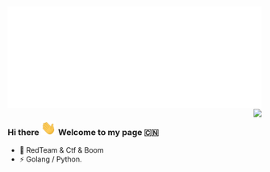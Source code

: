 <img src="https://raw.githubusercontent.com/lcvvvv/lcvvvv/main/lcvvvv.svg"/>

<img align="right" src="https://github-readme-stats.vercel.app/api?username=lcvvvv&show_icons=true&icon_color=CE1D2D&text_color=718096&bg_color=ffffff&hide_title=true" />

### Hi there <img src="https://github.com/lcvvvv/lcvvvv/raw/main/Hi.gif" width="30px"> Welcome to my page 🇨🇳

- 📙 RedTeam & Ctf & Boom
- ⚡ Golang / Python.

<!--
**lcvvvv/lcvvvv** is a ✨ _special_ ✨ repository because its `README.md` (this file) appears on your GitHub profile.

Here are some ideas to get you started:

- 🔭 I’m currently working on ...
- 🌱 I’m currently learning ...
- 👯 I’m looking to collaborate on ...
- 🤔 I’m looking for help with ...
- 💬 Ask me about ...
- 📫 How to reach me: ...
- 😄 Pronouns: ...
- ⚡ Fun fact: ...
-->

